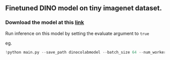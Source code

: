 ## Finetuned DINO model on tiny imagenet dataset.

### Download the model at this [link](https://drive.google.com/file/d/1-5hhFMxgxjhVfs4Y-aLoYR1dWxKnU8eT/view?usp=sharing)

Run inference on this model by setting the evaluate argument to `true`

eg. 
```python 
!python main.py --save_path dinocolabmodel --batch_size 64 --num_workers 4 --epochs 3 --save_every 25 --grad_accum_steps 4 --transform_type hard --test_split_percent 0.2 --model_name dinov2 --num_classes 200 --optimizer adam --scheduler cosineannealing --baseline --evaluate true
```
